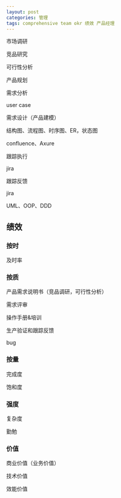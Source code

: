 ```yaml
---
layout: post
categories: 管理
tags: comprehensive team okr 绩效 产品经理
---
```


市场调研

竞品研究

可行性分析

产品规划



需求分析

user case

需求设计（产品建模）

结构图、流程图、时序图、ER，状态图

confluence、Axure

跟踪执行

jira

跟踪反馈

jira



UML、OOP、DDD

## 绩效

### 按时

及时率

### 按质

产品需求说明书（竞品调研，可行性分析）

需求评审

操作手册&培训

生产验证和跟踪反馈

bug

### 按量

完成度

饱和度

### 强度

复杂度

勤勉

### 价值

商业价值（业务价值）

技术价值

效能价值
